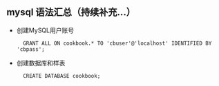 ## mysql 语法汇总（持续补充...）

- 创建MySQL用户账号


		GRANT ALL ON cookbook.* TO 'cbuser'@'localhost' IDENTIFIED BY 'cbpass';
		
- 创建数据库和样表

		CREATE DATABASE cookbook;